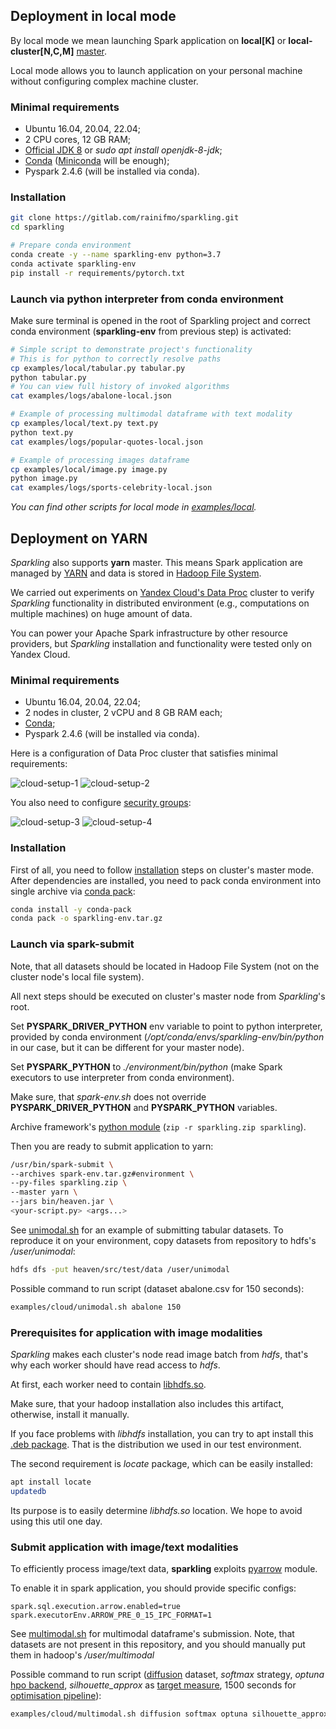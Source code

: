 ## Deployment in local mode

By local mode we mean launching Spark application on **local[K]** or **local-cluster[N,C,M]** 
[master](https://spark.apache.org/docs/latest/submitting-applications.html#master-urls).

Local mode allows you to launch application on your personal machine without configuring complex machine cluster.

### Minimal requirements

* Ubuntu 16.04, 20.04, 22.04;
* 2 CPU cores, 12 GB RAM;
* [Official JDK 8](https://www.oracle.com/cis/java/technologies/downloads/) or *sudo apt install openjdk-8-jdk*;
* [Conda](https://docs.conda.io/en/latest/) ([Miniconda](https://docs.conda.io/projects/miniconda/en/latest/) will be enough);
* Pyspark 2.4.6 (will be installed via conda).

### Installation

```bash
git clone https://gitlab.com/rainifmo/sparkling.git
cd sparkling

# Prepare conda environment
conda create -y --name sparkling-env python=3.7
conda activate sparkling-env
pip install -r requirements/pytorch.txt
```

### Launch via python interpreter from conda environment

Make sure terminal is opened in the root of Sparkling project and 
correct conda environment (**sparkling-env** from previous step) is activated:

```bash
# Simple script to demonstrate project's functionality
# This is for python to correctly resolve paths
cp examples/local/tabular.py tabular.py
python tabular.py
# You can view full history of invoked algorithms
cat examples/logs/abalone-local.json

# Example of processing multimodal dataframe with text modality
cp examples/local/text.py text.py
python text.py
cat examples/logs/popular-quotes-local.json

# Example of processing images dataframe
cp examples/local/image.py image.py
python image.py
cat examples/logs/sports-celebrity-local.json
```

*You can find other scripts for local mode in [examples/local](../examples/local).*

## Deployment on YARN

*Sparkling* also supports **yarn** master. This means Spark application are managed by
[YARN](https://hadoop.apache.org/docs/current/hadoop-yarn/hadoop-yarn-site/YARN.html)
and data is stored in [Hadoop File System](https://hadoop.apache.org/).

We carried out experiments on [Yandex Cloud's Data Proc](https://cloud.yandex.ru/services/data-proc) cluster to verify 
*Sparkling* functionality in distributed environment (e.g., computations on multiple machines) on huge amount of data.

You can power your Apache Spark infrastructure by other resource providers, 
but *Sparkling* installation and functionality were tested only on Yandex Cloud.

### Minimal requirements

* Ubuntu 16.04, 20.04, 22.04;
* 2 nodes in cluster, 2 vCPU and 8 GB RAM each;
* [Conda](https://docs.conda.io/en/latest/);
* Pyspark 2.4.6 (will be installed via conda).

Here is a configuration of Data Proc cluster that satisfies minimal requirements:

![cloud-setup-1](cloud-setup-1.png) 
![cloud-setup-2](cloud-setup-2.png)

You also need to configure [security groups](https://cloud.yandex.com/en/docs/vpc/concepts/security-groups):

![cloud-setup-3](cloud-setup-3.png)
![cloud-setup-4](cloud-setup-4.png)

### Installation

First of all, you need to follow [installation](#installation) steps on cluster's master mode.
After dependencies are installed, you need to pack conda environment into single archive via 
[conda pack](https://conda.github.io/conda-pack/):

```bash
conda install -y conda-pack
conda pack -o sparkling-env.tar.gz
```

### Launch via spark-submit

Note, that all datasets should be located in Hadoop File System (not on the cluster node's local file system).

All next steps should be executed on cluster's master node from *Sparkling*'s root.

Set **PYSPARK_DRIVER_PYTHON** env variable to point to python interpreter, provided by conda environment
(*/opt/conda/envs/sparkling-env/bin/python* in our case, but it can be different for your master node).

Set **PYSPARK_PYTHON** to *./environment/bin/python* (make Spark executors to use interpreter from conda environment).

Make sure, that *spark-env.sh* does not override **PYSPARK_DRIVER_PYTHON** and **PYSPARK_PYTHON** variables.

Archive framework's [python module](/sparkling) (```zip -r sparkling.zip sparkling```).

Then you are ready to submit application to yarn:

```bash
/usr/bin/spark-submit \
--archives spark-env.tar.gz#environment \  
--py-files sparkling.zip \
--master yarn \
--jars bin/heaven.jar \
<your-script.py> <args...>
```

See [unimodal.sh](../examples/cloud/unimodal.sh) for an example of submitting tabular datasets.
To reproduce it on your environment, copy datasets from repository to hdfs's */user/unimodal*:

```bash
hdfs dfs -put heaven/src/test/data /user/unimodal
```

Possible command to run script (dataset abalone.csv for 150 seconds):

```bash
examples/cloud/unimodal.sh abalone 150
```

### Prerequisites for application with image modalities

*Sparkling* makes each cluster's node read image batch from *hdfs*,
that's why each worker should have read access to *hdfs*.

At first, each worker need to contain 
[libhdfs.so](https://hadoop.apache.org/docs/stable/hadoop-project-dist/hadoop-hdfs/LibHdfs.html).

Make sure, that your hadoop installation also includes this artifact, otherwise, install it manually.

If you face problems with *libhdfs* installation, you can try to apt install 
this [.deb package](../bin/libhdfs0_2.10.0-1_amd64.deb).
That is the distribution we used in our test environment.

The second requirement is *locate* package, which can be easily installed:

```bash
apt install locate
updatedb
```

Its purpose is to easily determine *libhdfs.so* location. We hope to avoid using this util one day.

### Submit application with image/text modalities

To efficiently process image/text data, **sparkling** exploits 
[pyarrow](https://arrow.apache.org/docs/python/index.html) module.

To enable it in spark application, you should provide specific configs:

```
spark.sql.execution.arrow.enabled=true
spark.executorEnv.ARROW_PRE_0_15_IPC_FORMAT=1
```

See [multimodal.sh](../examples/cloud/multimodal.sh) for multimodal dataframe's submission. Note, that datasets are not 
present in this repository, and you should manually put them in hadoop's */user/multimodal*

Possible command to run script ([diffusion](../examples/cloud/diffusion.py) dataset, *softmax* strategy,
*optuna* [hpo backend](GLOSSARY.md#hpo-backend), *silhouette_approx* as [target measure](GLOSSARY.md#target-measure), 
1500 seconds for [optimisation pipeline](GLOSSARY.md#optimisation-pipeline)):

```bash
examples/cloud/multimodal.sh diffusion softmax optuna silhouette_approx 1500
```
